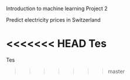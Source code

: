 Introduction to machine learning Project 2

Predict electricity prices in Switzerland

<<<<<<< HEAD
Tes
=======
Tes
>>>>>>> master
